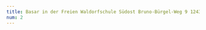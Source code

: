 ```yaml
---
title: Basar in der Freien Waldorfschule Südost Bruno-Bürgel-Weg 9 12439 Berlin am 26.11.2022 ab 10:00 Uhr
num: 2
---
```


